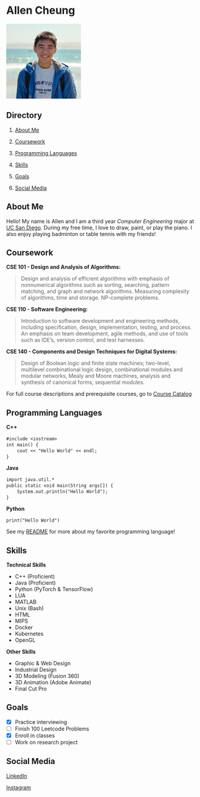 # Allen Cheung

<img src="ProfilePic.jpg" alt="ProfilePic" width="200"/>

## Directory

1. [About Me](https://akcheu.github.io/CSE110GitHubPages/#about-me)

2. [Coursework](https://akcheu.github.io/CSE110GitHubPages/#coursework)

3. [Programming Languages](https://akcheu.github.io/CSE110GitHubPages/#programming-languages)
   
4. [Skills](https://akcheu.github.io/CSE110GitHubPages/#skills)

5. [Goals](https://akcheu.github.io/CSE110GitHubPages/#goals)

6. [Social Media](https://akcheu.github.io/CSE110GitHubPages/#social-media)

## About Me

Hello! My name is Allen and I am a third year *Computer Engineering* major at [UC San Diego](https://ucsd.edu/). During my free time, I love to draw, paint, or play the piano. I also enjoy playing badminton or table tennis with my friends!

## Coursework

**CSE 101 - Design and Analysis of Algorithms:**
> Design and analysis of efficient algorithms with emphasis of nonnumerical algorithms such as sorting, searching, pattern matching, and graph and network algorithms. Measuring complexity of algorithms, time and storage. NP-complete problems.

**CSE 110 - Software Engineering:**
> Introduction to software development and engineering methods, including specification, design, implementation, testing, and process. An emphasis on team development, agile methods, and use of tools such as IDE’s, version control, and test harnesses.

**CSE 140 - Components and Design Techniques for Digital Systems:**
> Design of Boolean logic and finite state machines; two-level, multilevel combinational logic design, combinational modules and modular networks, Mealy and Moore machines, analysis and synthesis of canonical forms, sequential modules. 

For full course descriptions and prerequisite courses, go to [Course Catalog](https://catalog.ucsd.edu/courses/CSE.html)

## Programming Languages

**C++**

```
#include <iostream>
int main() {
    cout << "Hello World" << endl;
}
```

**Java**

```
import java.util.*
public static void main(String args[]) {
    System.out.println("Hello World");
}
```


**Python**

```
print("Hello World")
```

See my [README](/README.md) for more about my favorite programming language!


## Skills

**Technical Skills**

- C++ (Proficient)
- Java (Proficient)
- Python (PyTorch & TensorFlow)
- LUA
- MATLAB
- Unix (Bash)
- HTML
- MIPS
- Docker
- Kubernetes
- OpenGL


**Other Skills**

- Graphic & Web Design
- Industrial Design
- 3D Modeling (Fusion 360)
- 3D Animation (Adobe Animate)
- Final Cut Pro

## Goals

- [x] Practice interviewing
- [ ] Finish 100 Leetcode Problems
- [x] Enroll in classes
- [ ] Work on research project

## Social Media

[LinkedIn](https://www.linkedin.com/in/akcheung/)

[Instagram](https://www.instagram.com/allen.cheungz/)

